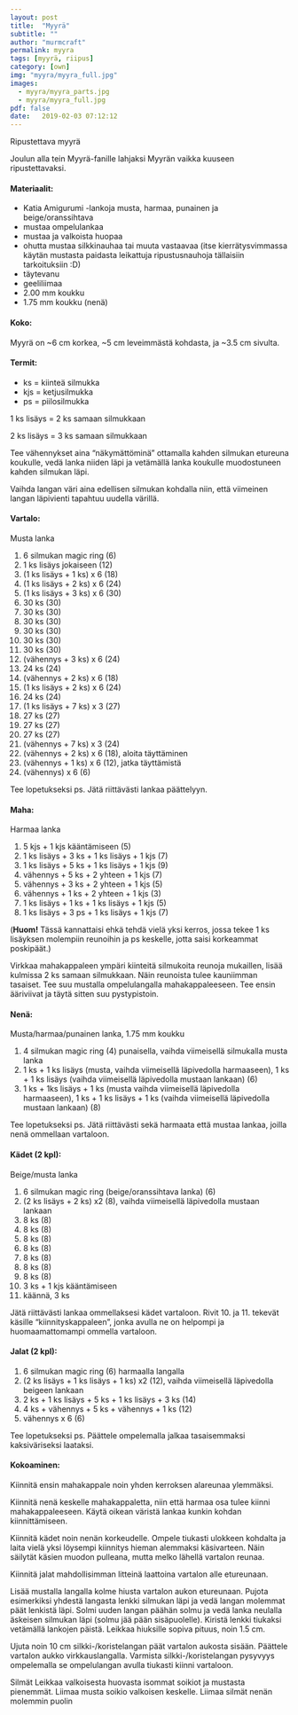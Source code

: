 ```yaml
---
layout: post
title:  "Myyrä"
subtitle: ""
author: "murmcraft"
permalink: myyra
tags: [myyrä, riipus]
category: [own]
img: "myyra/myyra_full.jpg"
images:
  - myyra/myyra_parts.jpg
  - myyra/myyra_full.jpg
pdf: false
date:   2019-02-03 07:12:12
---
```


Ripustettava myyrä

Joulun alla tein Myyrä-fanille lahjaksi Myyrän vaikka kuuseen ripustettavaksi.

#### Materiaalit:
* Katia Amigurumi -lankoja musta, harmaa, punainen ja beige/oranssihtava
* mustaa ompelulankaa
* mustaa ja valkoista huopaa
* ohutta mustaa silkkinauhaa tai muuta vastaavaa 
(itse kierrätysvimmassa käytän mustasta paidasta leikattuja ripustusnauhoja tällaisiin tarkoituksiin :D)
* täytevanu
* geeliliimaa
* 2.00 mm koukku 
* 1.75 mm koukku (nenä)

#### Koko:
Myyrä on ~6 cm korkea, ~5 cm leveimmästä kohdasta, ja ~3.5 cm sivulta.

#### Termit:
- ks = kiinteä silmukka
- kjs = ketjusilmukka
- ps = piilosilmukka

1 ks lisäys = 2 ks samaan silmukkaan

2 ks lisäys = 3 ks samaan silmukkaan

Tee vähennykset aina “näkymättöminä” ottamalla kahden silmukan etureuna koukulle, vedä lanka niiden läpi ja vetämällä lanka koukulle muodostuneen kahden silmukan läpi. 

Vaihda langan väri aina edellisen silmukan kohdalla niin, että viimeinen langan läpivienti tapahtuu uudella värillä. 

#### Vartalo:
Musta lanka
1. 6 silmukan magic ring (6)
2. 1 ks lisäys jokaiseen (12)
3. (1 ks lisäys + 1 ks) x 6 (18)
4. (1 ks lisäys + 2 ks) x 6 (24)
5. (1 ks lisäys + 3 ks) x 6 (30)
6. 30 ks (30)
7. 30 ks (30)
8. 30 ks (30)
9. 30 ks (30)
10. 30 ks (30)
11. 30 ks (30)
12. (vähennys + 3 ks) x 6 (24)
13. 24 ks (24)
14. (vähennys + 2 ks) x 6 (18)
15. (1 ks lisäys + 2 ks) x 6 (24)
16. 24 ks (24)
17. (1 ks lisäys + 7 ks) x 3 (27)
18. 27 ks (27)
19. 27 ks (27)
20. 27 ks (27)
21. (vähennys + 7 ks) x 3 (24)
22. (vähennys + 2 ks) x 6 (18), aloita täyttäminen
23. (vähennys + 1 ks) x 6 (12), jatka täyttämistä
24. (vähennys) x 6 (6)

Tee lopetukseksi ps. Jätä riittävästi lankaa päättelyyn.

#### Maha:
Harmaa lanka
1. 5 kjs + 1 kjs kääntämiseen (5)
2. 1 ks lisäys + 3 ks + 1 ks lisäys + 1 kjs (7)
3. 1 ks lisäys + 5 ks + 1 ks lisäys + 1 kjs (9)
4. vähennys + 5 ks + 2 yhteen + 1 kjs (7)
5. vähennys + 3 ks + 2 yhteen + 1 kjs (5)
6. vähennys + 1 ks + 2 yhteen + 1 kjs (3)
7. 1 ks lisäys + 1 ks + 1 ks lisäys + 1 kjs (5)
8. 1 ks lisäys + 3 ps + 1 ks lisäys + 1 kjs (7)

(**Huom!** Tässä kannattaisi ehkä tehdä vielä yksi kerros, jossa tekee 1 ks lisäyksen molempiin reunoihin ja ps keskelle, jotta saisi korkeammat poskipäät.)

Virkkaa mahakappaleen ympäri kiinteitä silmukoita reunoja mukaillen, lisää kulmissa 2 ks samaan silmukkaan. Näin reunoista tulee kauniimman tasaiset.
Tee suu mustalla ompelulangalla mahakappaleeseen. Tee ensin ääriviivat ja täytä sitten suu pystypistoin.

#### Nenä:
Musta/harmaa/punainen lanka, 1.75 mm koukku
1. 4 silmukan magic ring (4) punaisella, vaihda viimeisellä silmukalla musta lanka
2. 1 ks + 1 ks lisäys (musta, vaihda viimeisellä läpivedolla harmaaseen), 1 ks + 1 ks lisäys (vaihda viimeisellä läpivedolla mustaan lankaan) (6)
3. 1 ks + 1ks lisäys + 1 ks (musta vaihda viimeisellä läpivedolla harmaaseen), 1 ks + 1 ks lisäys + 1 ks (vaihda viimeisellä läpivedolla mustaan lankaan) (8)

Tee lopetukseksi ps. Jätä riittävästi sekä harmaata että mustaa lankaa, joilla nenä ommellaan vartaloon.

#### Kädet (2 kpl):
Beige/musta lanka
1. 6 silmukan magic ring (beige/oranssihtava lanka) (6)
2. (2 ks lisäys + 2 ks) x2 (8), vaihda viimeisellä läpivedolla mustaan lankaan
3. 8 ks (8)
4. 8 ks (8)
5. 8 ks (8)
6. 8 ks (8)
7. 8 ks (8)
8. 8 ks (8)
9. 8 ks (8)
10. 3 ks + 1 kjs kääntämiseen
11. käännä, 3 ks

Jätä riittävästi lankaa ommellaksesi kädet vartaloon. Rivit 10. ja 11. tekevät käsille “kiinnityskappaleen”, jonka avulla ne on helpompi ja huomaamattomampi ommella vartaloon.

#### Jalat (2 kpl):
1. 6 silmukan magic ring (6) harmaalla langalla
2. (2 ks lisäys + 1 ks lisäys + 1 ks) x2 (12), vaihda viimeisellä läpivedolla beigeen lankaan
3. 2 ks + 1 ks lisäys + 5 ks + 1 ks lisäys + 3 ks (14)
4. 4 ks + vähennys + 5 ks + vähennys + 1 ks (12)
5. vähennys x 6 (6)

Tee lopetukseksi ps. Päättele ompelemalla jalkaa tasaisemmaksi kaksiväriseksi laataksi.


#### Kokoaminen:
Kiinnitä ensin mahakappale noin yhden kerroksen alareunaa ylemmäksi.

Kiinnitä nenä keskelle mahakappaletta, niin että harmaa osa tulee kiinni mahakappaleeseen. Käytä oikean väristä lankaa kunkin kohdan kiinnittämiseen.

Kiinnitä kädet noin nenän korkeudelle. Ompele tiukasti ulokkeen kohdalta ja laita vielä yksi löysempi kiinnitys hieman alemmaksi käsivarteen. Näin säilytät käsien muodon pulleana, mutta melko lähellä vartalon reunaa.

Kiinnitä jalat mahdollisimman litteinä laattoina vartalon alle etureunaan.

Lisää mustalla langalla kolme hiusta vartalon aukon etureunaan. Pujota esimerkiksi yhdestä langasta lenkki silmukan läpi ja vedä langan molemmat päät lenkistä läpi. Solmi uuden langan päähän solmu ja vedä lanka neulalla äskeisen silmukan läpi (solmu jää pään sisäpuolelle). Kiristä lenkki tiukaksi vetämällä lankojen päistä. Leikkaa hiuksille sopiva pituus, noin 1.5 cm.

Ujuta noin 10 cm silkki-/koristelangan päät vartalon aukosta sisään. Päättele vartalon aukko virkkauslangalla. Varmista silkki-/koristelangan pysyvyys ompelemalla se ompelulangan avulla tiukasti kiinni vartaloon. 

Silmät
Leikkaa valkoisesta huovasta isommat soikiot ja mustasta pienemmät. Liimaa musta soikio valkoisen keskelle. Liimaa silmät nenän molemmin puolin